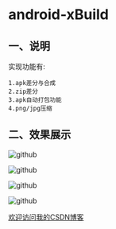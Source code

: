 android-xBuild
==========================================

## 一、说明
实现功能有:<br>

    1.apk差分与合成
    2.zip差分
    3.apk自动打包功能
    4.png/jpg压缩


## 二、效果展示 

![github](http://img.blog.csdn.net/20151203105018139 "附图")

![github](http://img.blog.csdn.net/20151203105048973 "附图")

![github](http://img.blog.csdn.net/20151203104929734 "附图")

![github](http://img.blog.csdn.net/20151203104954739 "附图")


[欢迎访问我的CSDN博客](http://blog.csdn.net/zz7zz7zz)<br />


